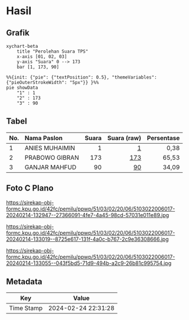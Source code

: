 # Hasil

## Grafik

```mermaid
xychart-beta
    title "Perolehan Suara TPS"
    x-axis [01, 02, 03]
    y-axis "Suara" 0 --> 173
    bar [1, 173, 90]
```

```mermaid
%%{init: {"pie": {"textPosition": 0.5}, "themeVariables": {"pieOuterStrokeWidth": "5px"}} }%%
pie showData
    "1" : 1
    "2" : 173
    "3" : 90
```

## Tabel

| No. | Nama Paslon    | Suara | Suara (raw) | Persentase |
|:--- |:-------------- | -----:| -----------:| ----------:|
| 1   | ANIES MUHAIMIN | 1     | [1][p-1]    | 0,38       |
| 2   | PRABOWO GIBRAN | 173   | [173][p-2]  | 65,53      |
| 3   | GANJAR MAHFUD  | 90    | [90][p-3]   | 34,09      |


[p-1]: https://github.com/gigit-pemilu/pemilu-2024-51-bali/blob/main/pilpres/hitung-suara/sub/51-bali/sub/03-badung/sub/02-mengwi/sub/2006-penarungan/sub/017-tps/sub/paslon-1.txt
[p-2]: https://github.com/gigit-pemilu/pemilu-2024-51-bali/blob/main/pilpres/hitung-suara/sub/51-bali/sub/03-badung/sub/02-mengwi/sub/2006-penarungan/sub/017-tps/sub/paslon-2.txt
[p-3]: https://github.com/gigit-pemilu/pemilu-2024-51-bali/blob/main/pilpres/hitung-suara/sub/51-bali/sub/03-badung/sub/02-mengwi/sub/2006-penarungan/sub/017-tps/sub/paslon-3.txt

## Foto C Plano

https://sirekap-obj-formc.kpu.go.id/42fc/pemilu/ppwp/51/03/02/20/06/5103022006017-20240214-132947--27366091-4fe7-4a45-98cd-57031e011e89.jpg

https://sirekap-obj-formc.kpu.go.id/42fc/pemilu/ppwp/51/03/02/20/06/5103022006017-20240214-133019--8725e617-131f-4a0c-b767-2c9e36308666.jpg

https://sirekap-obj-formc.kpu.go.id/42fc/pemilu/ppwp/51/03/02/20/06/5103022006017-20240214-133055--043f5bd5-71d9-494b-a2c9-26b81c995754.jpg


## Metadata

| Key        | Value               |
| ---------- | ------------------- |
| Time Stamp | 2024-02-24 22:31:28 |



